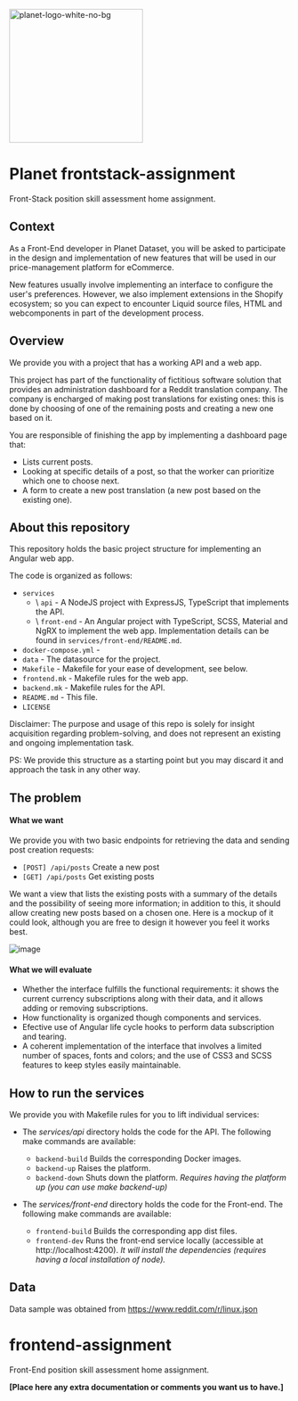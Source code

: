 <img src="https://user-images.githubusercontent.com/28607713/212879228-3ca54e74-ee8f-485c-a5d2-e54758b471dc.png"
     alt="planet-logo-white-no-bg"
     width="240">


# Planet frontstack-assignment
Front-Stack position skill assessment home assignment.

## Context
As a Front-End developer in Planet Dataset, you will be asked to participate in the design
and implementation of new features that will be used in our price-management platform for
eCommerce.

New features usually involve implementing an interface to configure the user's preferences.
However, we also implement extensions in the Shopify ecosystem; so you can expect to encounter
Liquid source files, HTML and webcomponents in part of the development process.

## Overview
We provide you with a project that has a working API and a web app.

This project has part of the functionality of fictitious software solution that provides an
administration dashboard for a Reddit translation company. The company is encharged of making
post translations for existing ones: this is done by choosing of one of the remaining posts
and creating a new one based on it.

You are responsible of finishing the app by implementing a dashboard page that:
- Lists current posts.
- Looking at specific details of a post, so that the worker can prioritize which one to choose next.
- A form to create a new post translation (a new post based on the existing one).

## About this repository
This repository holds the basic project structure for implementing an Angular web app.

The code is organized as follows:

- `services`
     - \ `api` - A NodeJS project with ExpressJS, TypeScript that implements the API.
     - \ `front-end` - An Angular project with TypeScript, SCSS, Material and NgRX to implement the web app. Implementation details can be found in `services/front-end/README.md`.
- `docker-compose.yml` - 
- `data` - The datasource for the project.
- `Makefile` - Makefile for your ease of development, see below.
- `frontend.mk` - Makefile rules for the web app.
- `backend.mk` - Makefile rules for the API.
- `README.md` - This file.
- `LICENSE`


Disclaimer: The purpose and usage of this repo is solely for insight acquisition regarding problem-solving,
and does not represent an existing and ongoing implementation task.

PS: We provide this structure as a starting point but you may discard it and approach the task in
any other way.

## The problem
#### What we want
We provide you with two basic endpoints for retrieving the data and sending post creation requests:

- `[POST] /api/posts` Create a new post
- `[GET] /api/posts` Get existing posts

We want a view that lists the existing posts with a summary of the details and the possibility of seeing
more information; in addition to this, it should allow creating new posts based on a chosen one.
Here is a mockup of it could look, although you are free to design it however you feel it works best.

![image](https://user-images.githubusercontent.com/28607713/212859859-462fe5b8-e05f-4332-a5ee-098500a78418.png)


#### What we will evaluate
- Whether the interface fulfills the functional requirements: it shows the current currency subscriptions along with
  their data, and it allows adding or removing subscriptions.
- How functionality is organized though components and services.
- Efective use of Angular life cycle hooks to perform data subscription and tearing.
- A coherent implementation of the interface that involves a limited number of spaces, fonts and colors; and the use
  of CSS3 and SCSS features to keep styles easily maintainable.

## How to run the services
We provide you with Makefile rules for you to lift individual services:
- The _services/api_ directory holds the code for the API. The following make commands are available:
     - `backend-build` Builds the corresponding Docker images.
     - `backend-up` Raises the platform.
     - `backend-down` Shuts down the platform. _Requires having the platform up (you can use make backend-up)_
     
- The _services/front-end_ directory holds the code for the Front-end. The following make commands are available:
     - `frontend-build` Builds the corresponding app dist files.
     - `frontend-dev` Runs the front-end service locally (accessible at http://localhost:4200). _It will install the dependencies (requires having a local installation of node)._

## Data
Data sample was obtained from https://www.reddit.com/r/linux.json

# frontend-assignment
Front-End position skill assessment home assignment.

**[Place here any extra documentation or comments you want us to have.]**
